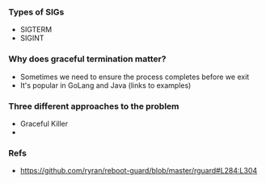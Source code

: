 
### Types of SIGs

- SIGTERM
- SIGINT

### Why does graceful termination matter?

- Sometimes we need to ensure the process completes before we exit
- It's popular in GoLang and Java (links to examples)

### Three different approaches to the problem

- Graceful Killer
-

### Refs
- https://github.com/ryran/reboot-guard/blob/master/rguard#L284:L304